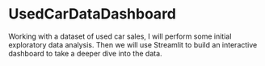 # UsedCarDataDashboard
Working with a dataset of used car sales, I will perform some initial exploratory data analysis. Then we will use Streamlit to build an interactive dashboard to take a deeper dive into the data.
